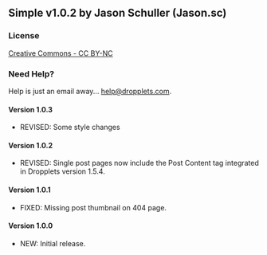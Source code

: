 ## Simple v1.0.2 by Jason Schuller (Jason.sc)

### License
[Creative Commons - CC BY-NC](http://creativecommons.org/licenses/by-nc/3.0/legalcode)

### Need Help?
Help is just an email away... help@dropplets.com.

#### Version 1.0.3
- REVISED: Some style changes

#### Version 1.0.2
- REVISED: Single post pages now include the Post Content tag integrated in Dropplets version 1.5.4.

#### Version 1.0.1
- FIXED: Missing post thumbnail on 404 page.

#### Version 1.0.0
- NEW: Initial release.